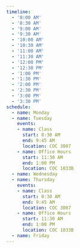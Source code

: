 ```yaml
---
timeline:
  - '8:00 AM'
  - '8:30 AM'
  - '9:00 AM'
  - '9:30 AM'
  - '10:00 AM'
  - '10:30 AM'
  - '11:00 AM'
  - '11:30 AM'
  - '12:00 PM'
  - '12:30 PM'
  - '1:00 PM'
  - '1:30 PM'
  - '2:00 PM'
  - '2:30 PM'
  - '3:00 PM'
  - '3:30 PM'
schedule:
  - name: Monday
  - name: Tuesday
    events:
    - name: Class
      start: 8:30 AM
      end: 9:45 AM
      location: COC 3007
    - name: Office Hours
      start: 11:30 AM
      end: 1:00 PM
      location: COC 1033B
  - name: Wednesday
  - name: Thursday
    events:
    - name: Class
      start: 8:30 AM
      end: 9:45 AM
      location: COC 3007
    - name: Office Hours
      start: 11:30 AM
      end: 1:00 PM
      location: COC 1033B
  - name: Friday
---
```

